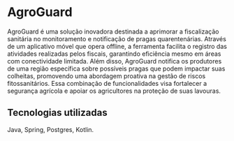 # AgroGuard
AgroGuard é uma solução inovadora destinada a aprimorar a fiscalização sanitária no monitoramento e notificação de pragas quarentenárias. Através de um aplicativo móvel que opera offline, a ferramenta facilita o registro das atividades realizadas pelos fiscais, garantindo eficiência mesmo em áreas com conectividade limitada. Além disso, AgroGuard notifica os produtores de uma região específica sobre possíveis pragas que podem impactar suas colheitas, promovendo uma abordagem proativa na gestão de riscos fitossanitários. Essa combinação de funcionalidades visa fortalecer a segurança agrícola e apoiar os agricultores na proteção de suas lavouras.


## Tecnologias utilizadas
Java, Spring, Postgres, Kotlin.

